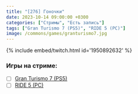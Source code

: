 ```yaml
---
title: "[276] Гоночки"
date: 2023-10-14 09:00:00 +0300
categories: ["Стримы", "Есть запись"]
tags: ["Gran Turismo 7 (PS5)", "RIDE 5 (PC)"]
image: /commons/games/granturismo7.jpg
---
```


{% include embed/twitch.html id='1950892632' %}

### Игры на стриме:
+ [ ] [Gran Turismo 7 (PS5)](/tags/gran-turismo-7-ps5)
+ [ ] [RIDE 5 (PC)](/tags/ride-5-pc)
